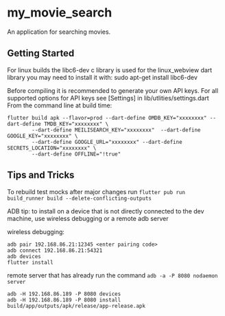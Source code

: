 # my_movie_search

An application for searching movies.

## Getting Started

For linux builds the libc6-dev c library is used for the linux_webview dart library
you may need to install it with:
sudo apt-get install libc6-dev

Before compiling it is recommended to generate your own API keys.
For all supported options for API keys see [Settings] in lib/utlities/settings.dart
From the command line at build time:
```shell
flutter build apk --flavor=prod --dart-define OMDB_KEY="xxxxxxxx" --dart-define TMDB_KEY="xxxxxxxx" \
        --dart-define MEILISEARCH_KEY="xxxxxxxx"  --dart-define GOOGLE_KEY="xxxxxxxx" \
        --dart-define GOOGLE_URL="xxxxxxxx" --dart-define SECRETS_LOCATION="xxxxxxxx" \
        --dart-define OFFLINE="!true" 
```

## Tips and Tricks

To rebuild test mocks after major changes run
```flutter pub run build_runner build --delete-conflicting-outputs```

ADB tip: to install on a device that is not directly connected to the dev machine, use wireless debugging or a remote adb server

wireless debugging:
```shell
adb pair 192.168.86.21:12345 <enter pairing code>
adb connect 192.168.86.21:54321
adb devices
flutter install
```

remote server that has already run the command ```adb -a -P 8080 nodaemon server```
```shell
adb -H 192.168.86.189 -P 8080 devices
adb -H 192.168.86.189 -P 8080 install build/app/outputs/apk/release/app-release.apk
```